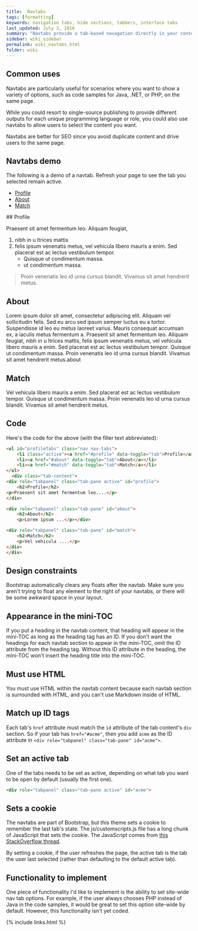 ```yaml
---
title:  Navtabs
tags: [formatting]
keywords: navigation tabs, hide sections, tabbers, interface tabs
last_updated: July 3, 2016
summary: "Navtabs provide a tab-based navagation directly in your content, allowing users to click from tab to tab to see different panels of content. Navtabs are especially helpful for showing code samples for different programming languages. The only downside to using navtabs is that you must use HTML instead of Markdown."
sidebar: wiki_sidebar
permalink: wiki_navtabs.html
folder: wiki
---
```



## Common uses

Navtabs are particularly useful for scenarios where you want to show a variety of options, such as code samples for Java, .NET, or PHP, on the same page.

While you could resort to single-source publishing to provide different outputs for each unique programming language or role, you could also use navtabs to allow users to select the content you want.

Navtabs are better for SEO since you avoid duplicate content and drive users to the same page.

## Navtabs demo

The following is a demo of a navtab. Refresh your page to see the tab you selected remain active.

<ul id="profileTabs" class="nav nav-tabs">
    <li class="active"><a class="noCrossRef" href="#profile" data-toggle="tab">Profile</a></li>
    <li><a class="noCrossRef" href="#about" data-toggle="tab">About</a></li>
    <li><a class="noCrossRef" href="#match" data-toggle="tab">Match</a></li>
</ul>
  <div class="tab-content">
<div role="tabpanel" class="tab-pane active" id="profile" markdown="1">
## Profile

Praesent sit amet fermentum leo. Aliquam feugiat, 

1.  nibh in u ltrices mattis
2.  felis ipsum venenatis metus, vel vehicula libero mauris a enim. Sed placerat est ac lectus vestibulum tempor. 
    * Quisque ut condimentum massa. 
    * ut condimentum massa. 

> Proin venenatis leo id urna cursus blandit. Vivamus sit amet hendrerit metus.
</div>

<div role="tabpanel" class="tab-pane" id="about">
    <h2>About</h2>
    <p>Lorem ipsum dolor sit amet, consectetur adipiscing elit. Aliquam vel sollicitudin felis. Sed eu arcu sed ipsum semper luctus eu a tortor. Suspendisse id leo eu metus laoreet varius. Mauris consequat accumsan ex, a iaculis metus fermentum a. Praesent sit amet fermentum leo. Aliquam feugiat, nibh in u ltrices mattis, felis ipsum venenatis metus, vel vehicula libero mauris a enim. Sed placerat est ac lectus vestibulum tempor. Quisque ut condimentum massa. Proin venenatis leo id urna cursus blandit. Vivamus sit amet hendrerit metus.about</p></div>

<div role="tabpanel" class="tab-pane" id="match">
    <h2>Match</h2>
    <p>Vel vehicula libero mauris a enim. Sed placerat est ac lectus vestibulum tempor. Quisque ut condimentum massa. Proin venenatis leo id urna cursus blandit. Vivamus sit amet hendrerit metus.</p>
</div>
</div>

## Code

Here's the code for the above (with the filler text abbreviated):

```html
<ul id="profileTabs" class="nav nav-tabs">
    <li class="active"><a href="#profile" data-toggle="tab">Profile</a></li>
    <li><a href="#about" data-toggle="tab">About</a></li>
    <li><a href="#match" data-toggle="tab">Match</a></li>
</ul>
  <div class="tab-content">
<div role="tabpanel" class="tab-pane active" id="profile">
    <h2>Profile</h2>
<p>Praesent sit amet fermentum leo....</p>
</div>

<div role="tabpanel" class="tab-pane" id="about">
    <h2>About</h2>
    <p>Lorem ipsum ...</p></div>

<div role="tabpanel" class="tab-pane" id="match">
    <h2>Match</h2>
    <p>Vel vehicula ....</p>
</div>
</div>
```

## Design constraints

Bootstrap automatically clears any floats after the navtab. Make sure you aren't trying to float any element to the right of your navtabs, or there will be some awkward space in your layout.

## Appearance in the mini-TOC

If you put a heading in the navtab content, that heading will appear in the mini-TOC as long as the heading tag has an ID. If you don't want the headings for each navtab section to appear in the mini-TOC, omit the ID attribute from the heading tag. Without this ID attribute in the heading, the mini-TOC won't insert the heading title into the mini-TOC.

## Must use HTML

You must use HTML within the navtab content because each navtab section is surrounded with HTML, and you can't use Markdown inside of HTML.

## Match up ID tags

Each tab's `href` attribute must match the `id` attribute of the tab content's `div` section. So if your tab has `href="#acme"`, then you add `acme` as the ID attribute in `<div role="tabpanel" class="tab-pane" id="acme">`.

## Set an active tab
One of the tabs needs to be set as active, depending on what tab you want to be open by default (usually the first one).

```html
<div role="tabpanel" class="tab-pane active" id="acme">
```

## Sets a cookie

The navtabs are part of Bootstrap, but this theme sets a cookie to remember the last tab's state. The js/customscripts.js file has a long chunk of JavaScript that sets the cookie. The JavaScript comes from [this StackOverflow thread](http://stackoverflow.com/questions/10523433/how-do-i-keep-the-current-tab-active-with-twitter-bootstrap-after-a-page-reload).

By setting a cookie, if the user refreshes the page, the active tab is the tab the user last selected (rather than defaulting to the default active tab).

## Functionality to implement

One piece of functionality I'd like to implement is the ability to set site-wide nav tab options. For example, if the user always chooses PHP instead of Java in the code samples, it would be great to set this option site-wide by default. However, this functionality isn't yet coded.

{% include links.html %}
